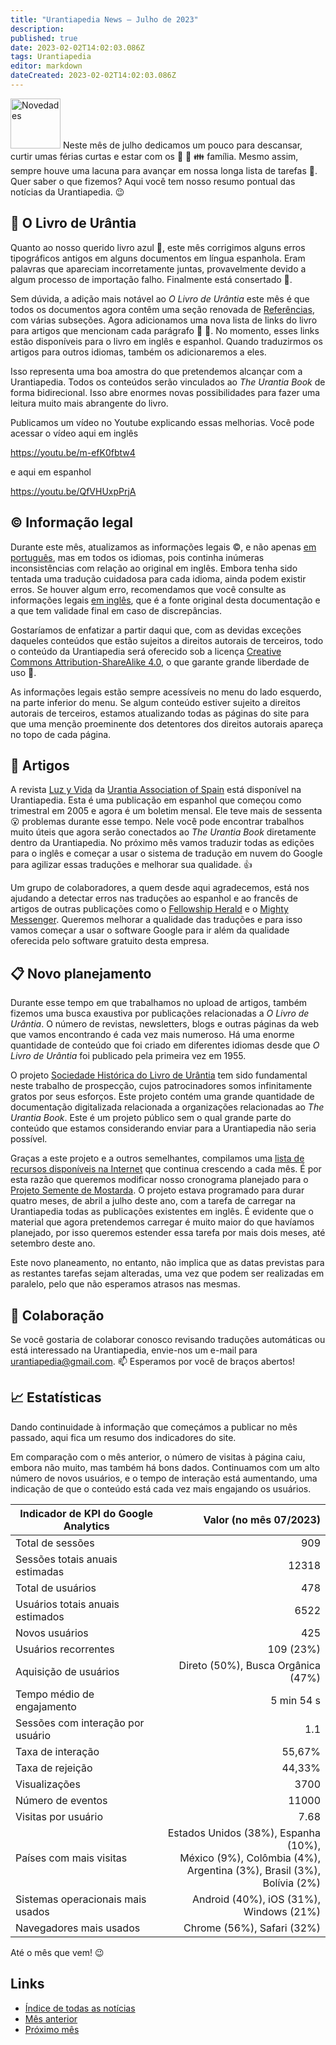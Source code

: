 ```yaml
---
title: "Urantiapedia News — Julho de 2023"
description: 
published: true
date: 2023-02-02T14:02:03.086Z
tags: Urantiapedia
editor: markdown
dateCreated: 2023-02-02T14:02:03.086Z
---
```


<img src="/_assets/svg/icon-news.svg" alt="Novedades" style="width: 80px;"> Neste mês de julho dedicamos um pouco para descansar, curtir umas férias curtas e estar com os :sunrise: :tropical_drink: :family: família. Mesmo assim, sempre houve uma lacuna para avançar em nossa longa lista de tarefas :card_index:. Quer saber o que fizemos? Aqui você tem nosso resumo pontual das notícias da Urantiapedia. :wink: 

## :blue_book: O Livro de Urântia

Quanto ao nosso querido livro azul :blue_book:, este mês corrigimos alguns erros tipográficos antigos em alguns documentos em língua espanhola. Eram palavras que apareciam incorretamente juntas, provavelmente devido a algum processo de importação falho. Finalmente está consertado :wrench:.

Sem dúvida, a adição mais notável ao _O Livro de Urântia_ este mês é que todos os documentos agora contêm uma seção renovada de [Referências](/en/The_Urantia_Book/0#references), com várias subseções. Agora adicionamos uma nova lista de links do livro para artigos que mencionam cada parágrafo :clap: :clap:. No momento, esses links estão disponíveis para o livro em inglês e espanhol. Quando traduzirmos os artigos para outros idiomas, também os adicionaremos a eles. 

Isso representa uma boa amostra do que pretendemos alcançar com a Urantiapedia. Todos os conteúdos serão vinculados ao _The Urantia Book_ de forma bidirecional. Isso abre enormes novas possibilidades para fazer uma leitura muito mais abrangente do livro.

Publicamos um vídeo no Youtube explicando essas melhorias. Você pode acessar o vídeo aqui em inglês

https://youtu.be/m-efK0fbtw4

e aqui em espanhol

https://youtu.be/QfVHUxpPrjA

## :copyright: Informação legal 

Durante este mês, atualizamos as informações legais :copyright:, e não apenas [em português](/pt/license), mas em todos os idiomas, pois continha inúmeras inconsistências com relação ao original em inglês. Embora tenha sido tentada uma tradução cuidadosa para cada idioma, ainda podem existir erros. Se houver algum erro, recomendamos que você consulte as informações legais [em inglês](/en/license), que é a fonte original desta documentação e a que tem validade final em caso de discrepâncias.

Gostaríamos de enfatizar a partir daqui que, com as devidas exceções daqueles conteúdos que estão sujeitos a direitos autorais de terceiros, todo o conteúdo da Urantiapedia será oferecido sob a licença [Creative Commons Attribution-ShareAlike 4.0](https://creativecommons.org/licenses/by-sa/4.0/deed.es), o que garante grande liberdade de uso :sparkling_heart:. 

As informações legais estão sempre acessíveis no menu do lado esquerdo, na parte inferior do menu. Se algum conteúdo estiver sujeito a direitos autorais de terceiros, estamos atualizando todas as páginas do site para que uma menção proeminente dos detentores dos direitos autorais apareça no topo de cada página. 

## :page_with_curl: Artigos

A revista [Luz y Vida](/es/index/articles_luz_y_vida) da [Urantia Association of Spain](https://aue.urantia-association.org/) está disponível na Urantiapedia. Esta é uma publicação em espanhol que começou como trimestral em 2005 e agora é um boletim mensal. Ele teve mais de sessenta :open_mouth: problemas durante esse tempo. Nele você pode encontrar trabalhos muito úteis que agora serão conectados ao _The Urantia Book_ diretamente dentro da Urantiapedia. No próximo mês vamos traduzir todas as edições para o inglês e começar a usar o sistema de tradução em nuvem do Google para agilizar essas traduções e melhorar sua qualidade. :+1:

Um grupo de colaboradores, a quem desde aqui agradecemos, está nos ajudando a detectar erros nas traduções ao espanhol e ao francês de artigos de outras publicações como o [Fellowship Herald](/en/index/articles_herald) e o [Mighty Messenger](/en/index/articles_mighty_messenger). Queremos melhorar a qualidade das traduções e para isso vamos começar a usar o software Google para ir além da qualidade oferecida pelo software gratuito desta empresa. 

## :clipboard: Novo planejamento

Durante esse tempo em que trabalhamos no upload de artigos, também fizemos uma busca exaustiva por publicações relacionadas a _O Livro de Urântia_. O número de revistas, newsletters, blogs e outras páginas da web que vamos encontrando é cada vez mais numeroso. Há uma enorme quantidade de conteúdo que foi criado em diferentes idiomas desde que _O Livro de Urântia_ foi publicado pela primeira vez em 1955.

O projeto [Sociedade Histórica do Livro de Urântia](https://ubhs.hosted-by-files.com/http/DocTypesIndex.html) tem sido fundamental neste trabalho de prospecção, cujos patrocinadores somos infinitamente gratos por seus esforços. Este projeto contém uma grande quantidade de documentação digitalizada relacionada a organizações relacionadas ao _The Urantia Book_. Este é um projeto público sem o qual grande parte do conteúdo que estamos considerando enviar para a Urantiapedia não seria possível.

Graças a este projeto e a outros semelhantes, compilamos uma [lista de recursos disponíveis na Internet](/pt/help/websites) que continua crescendo a cada mês. É por esta razão que queremos modificar nosso cronograma planejado para o [Projeto Semente de Mostarda](https://www.urantia.org/news/2023-03/mustard-seed-grants-program). O projeto estava programado para durar quatro meses, de abril a julho deste ano, com a tarefa de carregar na Urantiapedia todas as publicações existentes em inglês. É evidente que o material que agora pretendemos carregar é muito maior do que havíamos planejado, por isso queremos estender essa tarefa por mais dois meses, até setembro deste ano.

Este novo planeamento, no entanto, não implica que as datas previstas para as restantes tarefas sejam alteradas, uma vez que podem ser realizadas em paralelo, pelo que não esperamos atrasos nas mesmas. 

## :blue_heart: Colaboração 

Se você gostaria de colaborar conosco revisando traduções automáticas ou está interessado na Urantiapedia, envie-nos um e-mail para urantiapedia@gmail.com. :mailbox: Esperamos por você de braços abertos! 

## :chart_with_upwards_trend: Estatísticas 

Dando continuidade à informação que começámos a publicar no mês passado, aqui fica um resumo dos indicadores do site.

Em comparação com o mês anterior, o número de visitas à página caiu, embora não muito, mas também há bons dados. Continuamos com um alto número de novos usuários, e o tempo de interação está aumentando, uma indicação de que o conteúdo está cada vez mais engajando os usuários. 

Indicador de KPI do Google Analytics | Valor (no mês 07/2023) 
--- | ---: 
Total de sessões | 909 
Sessões totais anuais estimadas | 12318 
Total de usuários | 478 
Usuários totais anuais estimados | 6522 
Novos usuários | 425 
Usuários recorrentes | 109 (23%) 
Aquisição de usuários | Direto (50%), Busca Orgânica (47%) 
Tempo médio de engajamento | 5 min 54 s 
Sessões com interação por usuário | 1.1
Taxa de interação | 55,67% 
Taxa de rejeição | 44,33% 
Visualizações | 3700 
Número de eventos | 11000 
Visitas por usuário | 7.68 
Países com mais visitas | Estados Unidos (38%), Espanha (10%), <br>México (9%), Colômbia (4%), <br>Argentina (3%), Brasil (3%), <br>Bolívia (2%) 
Sistemas operacionais mais usados ​​| Android (40%), iOS (31%), Windows (21%) 
Navegadores mais usados ​​| Chrome (56%), Safari (32%) 

Até o mês que vem! :wink: 

## Links 

- [Índice de todas as notícias](/pt/news) 
- [Mês anterior](/pt/news/2023/06)
- [Próximo mês](/pt/news/2023/08)
